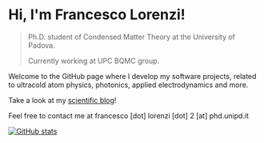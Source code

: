 # Hi, I'm Francesco Lorenzi!
> Ph.D. student of Condensed Matter Theory at the University of Padova.
>
> Currently working at UPC BQMC group.

Welcome to the GitHub page where I develop my software projects, related to ultracold atom physics, photonics, applied electrodynamics and more.

Take a look at my [scientific blog](https://lorenzifrancesco.github.io/)!

Feel free to contact me at francesco [dot] lorenzi [dot] 2 [at] phd.unipd.it 

[![GitHub stats](https://github-readme-stats.vercel.app/api?username=lorenzifrancesco&count_private=true&show_icons=true&theme=gotham)](https://github.com/anuraghazra/github-readme-stats)

